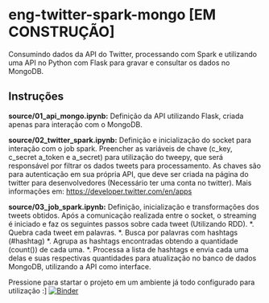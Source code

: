 # eng-twitter-spark-mongo [EM CONSTRUÇÃO]
Consumindo dados da API do Twitter, processando com Spark e utilizando uma API no Python com Flask para gravar e consultar os dados no MongoDB.

## Instruções

**source/01_api_mongo.ipynb:**
Definição da API utilizando Flask, criada apenas para interação com o MongoDB.
 
**source/02_twitter_spark.ipynb:**
Definição e inicialização do socket para interação com o job spark.
Preencher as variáveis de chave (c_key,  c_secret  a_token e a_secret) para utilização do tweepy, que será responsável por filtrar os      dados tweets para processamento. As chaves são para autenticação em sua própria API, que deve ser criada na página do twitter para  desenvolvedores (Necessário ter uma conta no twitter). Mais informações em: https://developer.twitter.com/en/apps

**source/03_job_spark.ipynb:**
Definição, inicialização e transformações dos tweets obtidos.
Após a comunicação realizada entre o socket, o streaming é iniciado e faz os seguintes passos sobre cada tweet (Utilizando RDD).
   *. Quebra cada tweet em palavras.
   *. Busca por palavras com hashtags (#hashtag)
   *. Agrupa as hashtags encontradas obtendo a quantidade (count()) de cada uma.
   *. Processa a lista de hashtags e envia cada uma delas e suas respectivas quantidades para atualização no banco de dados MongoDB,          utilizando a API como interface.


Pressione para startar o projeto em um ambiente já todo configurado para utilização :]
[![Binder](https://mybinder.org/badge_logo.svg)](https://mybinder.org/v2/gh/bangabruno/eng-twitter-spark-mongo/master?urlpath=lab)
